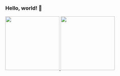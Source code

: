### Hello, world! 👋

<div align="left">
  <a href="https://github.com/Kauadt">
  <img height="170em" src="https://github-readme-stats.vercel.app/api?username=Kauadt&show_icons=true&theme=shades-of-purple&include_all_commits=true&count_private=true"/>
  <img height="170em" src="https://github-readme-stats.vercel.app/api/top-langs/?username=Kauadt&layout=compact&langs_count=7&theme=shades-of-purple"/>
</div>
